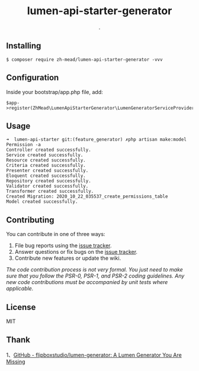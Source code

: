 <h1 align="center"> lumen-api-starter-generator </h1>

<p align="center"> .</p>


## Installing

```shell
$ composer require zh-mead/lumen-api-starter-generator -vvv
```

## Configuration

Inside your bootstrap/app.php file, add:
```
$app->register(ZhMead\LumenApiStarterGenerator\LumenGeneratorServiceProvider::class);
```

## Usage

```
➜  lumen-api-starter git:(feature_generator) ✗php artisan make:model Permission -a
Controller created successfully.
Service created successfully.
Resource created successfully.
Criteria created successfully.
Presenter created successfully.
Eloquent created successfully.
Repository created successfully.
Validator created successfully.
Transformer created successfully.
Created Migration: 2020_10_22_035537_create_permissions_table
Model created successfully.
```

## Contributing

You can contribute in one of three ways:

1. File bug reports using the [issue tracker](https://github.com/zh-mead/lumen-api-starter-generator/issues).
2. Answer questions or fix bugs on the [issue tracker](https://github.com/zh-mead/lumen-api-starter-generator/issues).
3. Contribute new features or update the wiki.

_The code contribution process is not very formal. You just need to make sure that you follow the PSR-0, PSR-1, and PSR-2 coding guidelines. Any new code contributions must be accompanied by unit tests where applicable._

## License

MIT

## Thank
1、[GitHub - flipboxstudio/lumen-generator: A Lumen Generator You Are Missing](https://github.com/flipboxstudio/lumen-generator)

